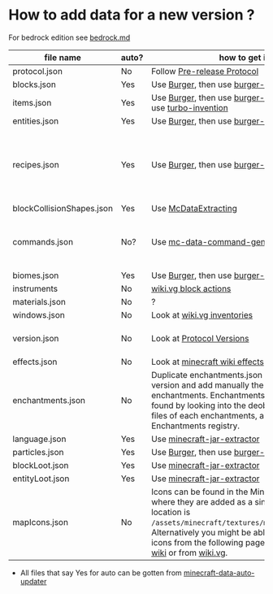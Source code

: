 # How to add data for a new version ?

For bedrock edition see [bedrock.md](bedrock.md)

| file name | auto? | how to get it | notes |
| -- | -- | -- | -- |
| protocol.json | No | Follow [Pre-release Protocol][3] |
| blocks.json | Yes | Use [Burger][1], then use [burger-extractor][2] |
| items.json | Yes | Use [Burger][1], then use [burger-extractor][2], then use [turbo-invention][6] |
| entities.json | Yes | Use [Burger][1], then use [burger-extractor][2] |
| recipes.json | Yes | Use [Burger][1], then use [burger-extractor][2] | should eventually be changed to native data generators |
| blockCollisionShapes.json | Yes | Use [McDataExtracting][4] |
| commands.json | No? |Use [mc-data-command-generator][5] | link to jar files have to be manually added |
| biomes.json | Yes | Use [Burger][1], then use [burger-extractor][2] | [extra info][13] |
| instruments | No | [wiki.vg block actions][11] |
| materials.json | No | ? |
| windows.json | No | Look at [wiki.vg inventories][7] |
| version.json | No | Look at [Protocol Versions][9] | [wiki.vg protocol numbers][8] |
| effects.json | No | Look at [minecraft wiki effects][12] |
| enchantments.json | No | Duplicate enchantments.json from the latest version and add manually the missing enchantments. Enchantments data could be found by looking into the deobfuscated classe files of each enchantments, as well as in the Enchantments registry. |
| language.json | Yes | Use [minecraft-jar-extractor][10] |
| particles.json | Yes | Use [Burger][1], then use [burger-extractor][2] |
| blockLoot.json | Yes | Use [minecraft-jar-extractor][10] |
| entityLoot.json | Yes | Use [minecraft-jar-extractor][10] |
| mapIcons.json | No | Icons can be found in the Minecraft jar file where they are added as a single sprite. The file location is `/assets/minecraft/textures/map/map_icons.png`. Alternatively you might be able to look up the icons from the following page on the [Minecraft wiki][15] or from [wiki.vg][16]. | [minecraft-data pr mapIcons][14] |

* All files that say Yes for auto can be gotten from [minecraft-data-auto-updater][17]

[1]: https://github.com/Pokechu22/Burger
[2]: https://github.com/PrismarineJS/burger-extractor
[3]: https://wiki.vg/Pre-release_protocol
[4]: https://github.com/PrismarineJS/McDataExtracting
[5]: https://github.com/Miro-Andrin/mc-data-command-generator
[6]: https://github.com/u9g/turbo-invention
[7]: https://wiki.vg/Inventory
[8]: https://wiki.vg/Protocol_version_numbers
[9]: https://github.com/PrismarineJS/minecraft-data/blob/master/data/pc/common/protocolVersions.json
[10]: https://github.com/PrismarineJS/minecraft-jar-extractor
[11]: http://wiki.vg/Block_Actions
[12]: http://minecraft.gamepedia.com/Status_effect
[13]: https://github.com/PrismarineJS/mineflayer/pull/197
[14]: https://github.com/PrismarineJS/minecraft-data/pull/348#issue-545841883
[15]: https://minecraft.gamepedia.com/Map#Map_icons
[16]: https://wiki.vg/Protocol#Map_Data
[17]: https://github.com/PrismarineJS/minecraft-data-auto-updater
